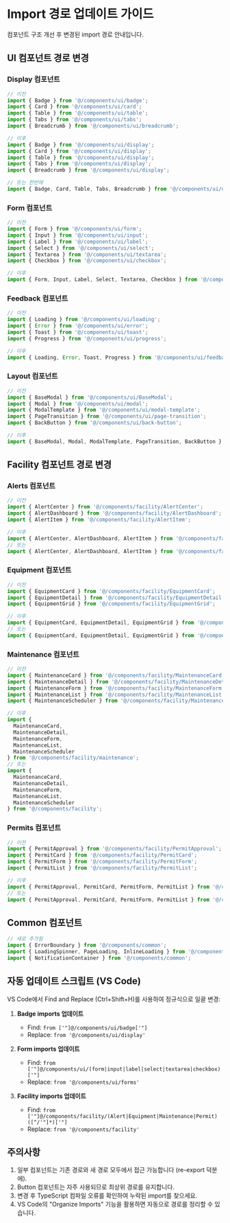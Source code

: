 # Import 경로 업데이트 가이드

컴포넌트 구조 개선 후 변경된 import 경로 안내입니다.

## UI 컴포넌트 경로 변경

### Display 컴포넌트
```typescript
// 이전
import { Badge } from '@/components/ui/badge';
import { Card } from '@/components/ui/card';
import { Table } from '@/components/ui/table';
import { Tabs } from '@/components/ui/tabs';
import { Breadcrumb } from '@/components/ui/breadcrumb';

// 이후
import { Badge } from '@/components/ui/display';
import { Card } from '@/components/ui/display';
import { Table } from '@/components/ui/display';
import { Tabs } from '@/components/ui/display';
import { Breadcrumb } from '@/components/ui/display';

// 또는 한번에
import { Badge, Card, Table, Tabs, Breadcrumb } from '@/components/ui/display';
```

### Form 컴포넌트
```typescript
// 이전
import { Form } from '@/components/ui/form';
import { Input } from '@/components/ui/input';
import { Label } from '@/components/ui/label';
import { Select } from '@/components/ui/select';
import { Textarea } from '@/components/ui/textarea';
import { Checkbox } from '@/components/ui/checkbox';

// 이후
import { Form, Input, Label, Select, Textarea, Checkbox } from '@/components/ui/forms';
```

### Feedback 컴포넌트
```typescript
// 이전
import { Loading } from '@/components/ui/loading';
import { Error } from '@/components/ui/error';
import { Toast } from '@/components/ui/toast';
import { Progress } from '@/components/ui/progress';

// 이후
import { Loading, Error, Toast, Progress } from '@/components/ui/feedback';
```

### Layout 컴포넌트
```typescript
// 이전
import { BaseModal } from '@/components/ui/BaseModal';
import { Modal } from '@/components/ui/modal';
import { ModalTemplate } from '@/components/ui/modal-template';
import { PageTransition } from '@/components/ui/page-transition';
import { BackButton } from '@/components/ui/back-button';

// 이후
import { BaseModal, Modal, ModalTemplate, PageTransition, BackButton } from '@/components/ui/layout';
```

## Facility 컴포넌트 경로 변경

### Alerts 컴포넌트
```typescript
// 이전
import { AlertCenter } from '@/components/facility/AlertCenter';
import { AlertDashboard } from '@/components/facility/AlertDashboard';
import { AlertItem } from '@/components/facility/AlertItem';

// 이후
import { AlertCenter, AlertDashboard, AlertItem } from '@/components/facility/alerts';
// 또는
import { AlertCenter, AlertDashboard, AlertItem } from '@/components/facility';
```

### Equipment 컴포넌트
```typescript
// 이전
import { EquipmentCard } from '@/components/facility/EquipmentCard';
import { EquipmentDetail } from '@/components/facility/EquipmentDetail';
import { EquipmentGrid } from '@/components/facility/EquipmentGrid';

// 이후
import { EquipmentCard, EquipmentDetail, EquipmentGrid } from '@/components/facility/equipment';
// 또는
import { EquipmentCard, EquipmentDetail, EquipmentGrid } from '@/components/facility';
```

### Maintenance 컴포넌트
```typescript
// 이전
import { MaintenanceCard } from '@/components/facility/MaintenanceCard';
import { MaintenanceDetail } from '@/components/facility/MaintenanceDetail';
import { MaintenanceForm } from '@/components/facility/MaintenanceForm';
import { MaintenanceList } from '@/components/facility/MaintenanceList';
import { MaintenanceScheduler } from '@/components/facility/MaintenanceScheduler';

// 이후
import { 
  MaintenanceCard, 
  MaintenanceDetail, 
  MaintenanceForm, 
  MaintenanceList, 
  MaintenanceScheduler 
} from '@/components/facility/maintenance';
// 또는
import { 
  MaintenanceCard, 
  MaintenanceDetail, 
  MaintenanceForm, 
  MaintenanceList, 
  MaintenanceScheduler 
} from '@/components/facility';
```

### Permits 컴포넌트
```typescript
// 이전
import { PermitApproval } from '@/components/facility/PermitApproval';
import { PermitCard } from '@/components/facility/PermitCard';
import { PermitForm } from '@/components/facility/PermitForm';
import { PermitList } from '@/components/facility/PermitList';

// 이후
import { PermitApproval, PermitCard, PermitForm, PermitList } from '@/components/facility/permits';
// 또는
import { PermitApproval, PermitCard, PermitForm, PermitList } from '@/components/facility';
```

## Common 컴포넌트
```typescript
// 새로 추가됨
import { ErrorBoundary } from '@/components/common';
import { LoadingSpinner, PageLoading, InlineLoading } from '@/components/common';
import { NotificationContainer } from '@/components/common';
```

## 자동 업데이트 스크립트 (VS Code)

VS Code에서 Find and Replace (Ctrl+Shift+H)를 사용하여 정규식으로 일괄 변경:

1. **Badge imports 업데이트**
   - Find: `from ['"]@/components/ui/badge['"]`
   - Replace: `from '@/components/ui/display'`

2. **Form imports 업데이트**
   - Find: `from ['"]@/components/ui/(form|input|label|select|textarea|checkbox)['"]`
   - Replace: `from '@/components/ui/forms'`

3. **Facility imports 업데이트**
   - Find: `from ['"]@/components/facility/(Alert|Equipment|Maintenance|Permit)([^/'"]*)['"]`
   - Replace: `from '@/components/facility'`

## 주의사항

1. 일부 컴포넌트는 기존 경로와 새 경로 모두에서 접근 가능합니다 (re-export 덕분에).
2. Button 컴포넌트는 자주 사용되므로 최상위 경로를 유지합니다.
3. 변경 후 TypeScript 컴파일 오류를 확인하여 누락된 import를 찾으세요.
4. VS Code의 "Organize Imports" 기능을 활용하면 자동으로 경로를 정리할 수 있습니다.
